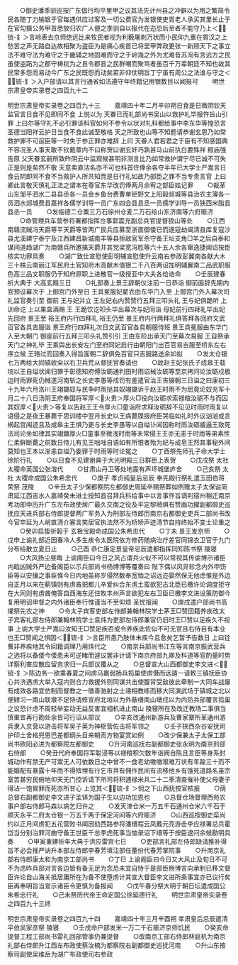 <!-- { "loadSidebar": true } -->
　　○御史潘季驯巡按广东倡行均平里甲之议其法先计州县之冲僻以为用之繁简令民各随丁力输银于官每遇供应过客及一切公费官为发银使吏胥老人承买其里长止于在官勾摄公务甲首悉放归农广人便之季驯自以报代在迩恐后至者不能守乃上＜锍-釒＞言岭表去京师绝远比来牧民者视为利薮屠剥万状而小民仰九重在霄汉之上愁苦之声无路自达故相聚为盗臣为是痛心疾首已将里甲弊政更张一新顾天下之事立法不难守法为难守之于畿辅之地固难而守之于岭海之外为尤难昔苏洵有言远方之民虽使盗跖为之郡守梼杌为之县令郡县之民群嘲而聚骂者虽百千万辈朝廷不知也故其民常多怨而易动今广东之民既怨而动矣若非仰仗明旨丁宁虽有周公之法谁与守之＜锍-釒＞入户部请以其言行通省如法遵守年终籍记用银数目以闻报可
　　明世宗肃皇帝实录卷之四百九十二


明世宗肃皇帝实录卷之四百九十三
　　嘉靖四十年二月辛卯朔日食是日微阴钦天监官言日食不见即同不食  上悦以为  天眷已而礼部尚书吴山以救护礼毕报忤旨山引罪  上曰尔等守礼不必引罪该科官如何不参令以状对礼科都给事中李东华等惶恐言  圣德当阳祥云护日当食不食此诚至敬格  天之所致也山等不知题请恭谢玄恩乃如常救护罪不可逭臣等一时失于参正罪亦难辞  上曰  天眷人君若君之于臣有不知感国典不容况圣人事天敢不钦戴章内不曰称贺曰谢玄奸巧孰甚马山前执白鹿殊祥  殿庙强告原  父天眷玄嗣所致昨阴云中监观候甚明非测言比乃如常救护谓宁尽已诚不可失正是则是矣然不敬  天意卖直沽名亦不可也科首住俸余各夺半年已大学士严嵩言日食云阴即同不食不当救护人所共知而是日行礼如故乃部臣之罪不当专责言官  上曰卿此言敬天慎礼正法之谓本在尊官东华改罚俸两月余宥之部臣姑记罪
　　○裁革山东邹平泗水二县县丞各一员金乡鱼台费曹单钜野文上阳榖郯城等县治农主簿各一员泗水郯城费县嘉祥各儒学训导一员广东四会县县丞一员儒学训导一员狭西米脂县县丞一员
　　○发临德二仓粟三万石徐州仓麦二万石给山东济南等六府赈济
　　○命管理兵车营参将署都指挥佥事郭震充副总兵官提督狼山等处
　　○江西南赣流贼冯天爵等平天爵等皆两广民兵应募至浙直御倭已而遂寇劫闽清县库复寇沙县尤溪建宁泰宁及江西建昌新城南丰等县拒敌官军杀守备王址支角□羊之后自泰和谋间道趋湖广为南赣兵所邀擒天爵并其党梁宽冯胜等六十五人余各窜逸捷闻诏按臣核实功罪具奏
　　○湖广致仕宣慰使彭明辅宣慰使升云南右参政彭翼南各献大木三十株云南丽江军民府土官知府木高献木值银二千八百两诏加明辅翼南二品武职服色高三品文职服仍于知府原职上进散官一级授亚中大夫各给诰命
　　○壬辰建春祈大典于  大高玄殿三日
　　○礼部奏上景王辞朝仪注前一日恭诣  御前面辞先期内官预设幕次于  上御宫门外至日  王具冕服妃翟衣由东华门入至  上御宫门外入幕次司礼监官奏引至  御前  王与妃并立  王左妃右内赞赞行五拜三叩头礼  王与妃俱跪听  上训命讫  上以果盒酒赐  王  王跪饮讫叩头毕出幕次与妃同诣  母妃前行四拜礼毕出妃先回府  景王至  裕王府内行四拜礼  裕王仍至  景王府内行两拜礼俱答拜各回府文武百官各具吉服诣  景王府行四拜礼次日文武百官各具朝服侍班  景王具冕服由东华门入至大朝门  御座前行五拜三叩头礼赞引引  王由东阶出承天门至幕次易服  王自祭承天门之神礼毕  王乘舆出长安左门至府同妃启行由朝阳门出百官易吉服至桥东左右序立候  王辂过而回奏入得旨面朝二辞俱免百官只吉服路送余如拟
　　○发太仓银七万两给大同镇收籴以右卫兵荒从督抚官奏请也
　　○故赵王妃张氏子成皋王载垸以王自缢状闻归罪于彰德知府傅汝砺通判田时雨诏械汝砺等至京拷问论汝砺戍极边时雨罪死仍械遂河南斩之长史李愚等戍罚有差遣官治王丧辍朝三日谥之曰康初三十九年六月洛川王翊鏴奴与民争时雨挞其奴翊鏴诉于赵王时雨不为屈竟论奴充军十月二十八日汤阴王府奉国将军厚＜火贵＞厚火□役向汝砺求索禄粮汝砺不与而囚其奴厚＜火贵＞等复以告赵王王令厚火□童诣府求释汝砺辞不见见时雨时雨复以语侵之是夜王暴薨于思训楼中翌月长史以王病薨牒报府臣哭临如礼时外议汹汹或言祸起宫闱迹且及成皋主王惧乃更与长史李愚等以自缢讣闻因称时雨汝砺威逼王致死法司论坐如律其实翊鏴厚火□童事至微浅时雨等未常侵王王亦无恚于时雨等弟素性仁柔鲜断薨之前数日侍儿有见王咄咄自语如有所恨者殆为妃与成皂王然其事秘外间莫知也王本以渐恚自缢乃委罪于时雨等时论冤之
　　○丁酉祭先师孔子命大学士徐阶行礼
　　○以日食不见建谢典于大光明殿三日群臣上表贺
　　○戊戌祭  太社  太稷命英国公张溶代
　　○甘肃山丹卫等处地震有声坏城堡庐舍
　　○己亥祭  太社  太稷命成国公朱希忠代
　　○庚子  孝贞纯皇后忌辰  奉先殿行祭礼遣玉田伯蒋荣祭  茂陵
　　○辛丑太子少保都察院左都御史周延卒赐祭葬如例赠太子太保谥简肃延江西吉水人嘉靖癸未进士授知县召拜兵科给事中以言事忤旨谪判宿州稍迁南京考功郎中历升广东左布政使居广最久交南之役及平定黎贼俱有赞画功擢副都御史巡抚应天进兵部右侍郎提督两广军务入为刑部左侍郎历南京右都御史吏兵二部尚书改今官卒延为人峭直清介寡言笑居官执法然不为矫矫声迹清节自持终始不变士论重之
　　○癸卯启蛰祈榖于  玄极宝殿命成国公朱希忠代
　　○丁未  景王发京师
　　○戊申上谕礼部近因春冷人多生疾令太医院依方修药随病治疗差官同锦衣卫官于九门分布给散立夏日止
　　○己酉  恭仁康定景皇帝忌辰遣都指挥同知陈书祭  陵寝
　　○大风扬尘昼晦  上谕阁臣曰今日之风占谓兵火似不可以常视其传谕博示诸臣内戢凶贼外严边备阁臣以示兵部尚书杨博博等覆奏曰  陛下偶以风异轸念内外申饬臣等以安攘之事臣惟今日内地虽称岁侵然数奉宽恤之诏远迩晏然保无他虑惟是外边自正月以来在蓟镇则有虏酋把都儿辛爱纠合东虏土蛮欲犯古北臣已檄许论调度拒守在大同则有虏酋俺答自西海东还住牧丰州声言欲犯左右卫臣已檄李文进设策防御今复用明诏申督之内外诸臣奉行惟谨当不至仰烦  圣忧报闻
　　○庚戌遣户部尚书高燿祭先农之神
　　○令太子宾客吏部左侍郎兼翰林院学士茅王□赞回籍养疾改太子宾客礼部左侍郎兼翰林院学士袁炜为吏部左侍郎兼官仍旧时王□赞以足疾久不视事  上谕大学士严嵩曰汝知王□赞足疾否或令养疾此佐似不可无官且右侍自有本业也王□赞闻之惧因＜锍-釒＞言臣所患乃肢体末疾今且愈矣乞暂予告数日  上曰铨曹非养疾地其令回籍调理乃用炜代之
　　○南京兵部尚书江东等言南京振武营兵之选将以备倭今倭患未可逆睹而遽议罢非计请下南京府部九卿及科道等官酌量时势详察利害应散应留务求归一兵部议覆从之
　　○总督宣大山西都御史李文进＜锍-釒＞陈边务一欲乘春夏之间虏马羸弱扬兵捣巢使虏慑而远遁一请敕三镇抚臣协心共济遇虏大举入寇内则合力救援外则同谋共击使腹背受敌彼此牵制一大同车战屡有成效各路宜仿制而督教之一徵善驰射之士递相教练而移大同演武场于镇城之北以便肄习一南山联墩不足恃请修宣府北垣以为外蔽缮南山墩戍以为内防兵部覆言捣巢之议恐计虑不周轻举妄动无益反害宜相机进止南山  陵寝所在及改迁教场二事俱当慎重宜再行勘处余皆可行诏从部议
　　○辛亥改通州新游兵及曹家寨所革通州游兵隶入京营以游击将军吴子英为神枢营佐击将军领之
　　○壬子狭西杂谷安抚司护印土舍格兜恩巴差都纲头目来朝贡方物宴赏如例
　　○改少保兼太子太保工部尚书欧阳必进为都察院左都御史
　　○升河南巡抚右副都御史张永明为南京刑部右侍郎
　　○癸丑代府奉国将军聪浸等以禄粮积欠数年诣阙自陈且言臣等身系封城动作有禁无产可鬻无人可依数日之中曾不一食老幼嗷嗷艰难万状有年踰三十而不能婚配有暴露十年而不得殡埋有行乞市井有佣作民间有流移他乡有饿死道路名虽宗室苦甚穷民俯地仰天无门控诉请下所司将积逋禄米共二十二季清查催补使父母妻子得沾一饱冒罪而死亦所甘心  上览其＜锍-釒＞悯之下山西抚按官核报
　　○荫总督右副都御史李文进子孟铎为国子生以边功加恩也
　　○总督仓场督理西苑农事户部右侍郎马森以病乞归许之
　　○发天津仓米一万五千石通州仓米六千石于顺天永平二府太仓银一万五千两于保定河间等六府赈济
　　○山西巡按御史栾尚约以正月间虏犯五花营败书闻因劾西路参将潘缙程云凤戴元亮游击李应禄署总兵霍岱当分别治罪河曲守备王世臣千总李虎死事当恤录诏下缙等于按臣逮问余候勘明具奏
　　○甲寅重建祈年大典于洪应雷宫七日
　　○吏部言礼部左侍郎缺请推补得旨不必会推严讷升本部左侍郎李春芳填注部任董份代春芳掌院事
　　○升南京礼部右侍郎康太和为南京工部尚书
　　○丁巳  上谕阁臣曰今日又大风止及旬日不可不为虑昨兵部对言各边皆有备无足为念恐未宜自恃于是部臣杨博言向承制已移文督臣许论自山海关抵居庸所在为备不使堕虏计其宣大督臣李文进所条事宜亦已议行矣臣再奉明旨当宣示诸臣令更慎为备报闻
　　○戊午春分祭大明于朝日坛遣成国公朱希忠行礼
　　○己未祭历代帝王命定国公徐延德行礼
　　明世宗肃皇帝实录卷之四百九十三终


明世宗肃皇帝实录卷之四百九十四
　　嘉靖四十年三月辛酉朔  孝肃皇后忌辰遣清平伯吴家彦祭  陵寝
　　○壬戌命户部发米一万二千石赈济京师饥民
　　○癸亥命提督工程工部尚书雷礼回部管事仍兼提督
　　○改南京工部右侍郎林庭机为南京礼部右侍郎升江西左布政使蔡汝楠为都察院右副都御史巡抚河南
　　○升山东按察司副使吴维岳为湖广布政使司右参政
